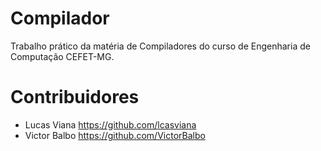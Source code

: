 # Compilador

Trabalho prático da matéria de Compiladores do curso de Engenharia de Computação CEFET-MG.

# Contribuidores

- Lucas Viana https://github.com/lcasviana
- Victor Balbo https://github.com/VictorBalbo